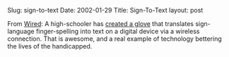 Slug: sign-to-text
Date: 2002-01-29
Title: Sign-To-Text
layout: post

From <a href="http://www.wired.com/">Wired</a>: A high-schooler has <a href="http://www.wired.com/news/gizmos/0,1452,49716,00.html">created a glove</a> that translates sign-language finger-spelling into text on a digital device via a wireless connection. That is awesome, and a real example of technology bettering the lives of the handicapped.
